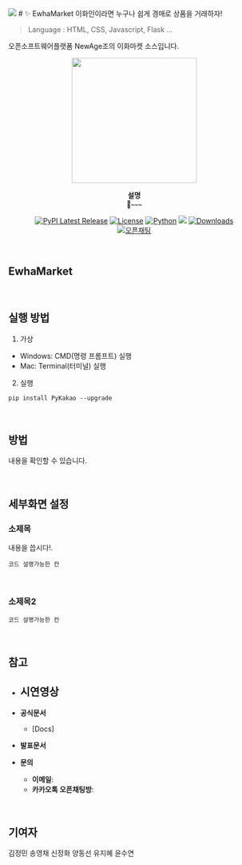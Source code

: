<img src="https://capsule-render.vercel.app/api?type=waving&color=auto&height=200&section=header&text=New Age&fontSize=90" />
# ✨ EwhaMarket
이화인이라면 누구나 쉽게 경매로 상품을 거래하자!

> Language : HTML, CSS, Javascript, Flask ...

오픈소프트웨어플랫폼 NewAge조의 이화마켓 소스입니다.
<div align="center">

<img src="~~~" width="250" />

<b>설명</b><br>
<b>🚀`~~~`</b>

[![PyPI Latest Release](https://img.shields.io/pypi/v/pykakao.svg)](https://pypi.org/project/pykakao/)
[![License](https://img.shields.io/pypi/l/ansicolortags.svg)](https://img.shields.io/pypi/l/ansicolortags.svg)
[![Python](https://img.shields.io/badge/Official-Docs-tomato)](https://wooiljeong.github.io/PyKakao/)
![](https://img.shields.io/badge/API-KAKAO-yellow.svg)
[![Downloads](https://static.pepy.tech/badge/pykakao)](https://pepy.tech/project/pykakao)  
[![오픈채팅](https://img.shields.io/badge/오픈채팅-Q&A-yellow?logo=KakaoTalk)](https://open.kakao.com/o/gh1N1kJe)

</div>

<br>

<div align="left">

## EwhaMarket




<br>

## 실행 방법

1. 가상 

- Windows: CMD(명령 프롬프트) 실행
- Mac: Terminal(터미널) 실행

2. 실행

```
pip install PyKakao --upgrade
```

<br>

## 방법

내용을 확인할 수 있습니다.

<br>

## 세부화면 설정

### 소제목

내용을 씁시다!.

```
코드 설명가능한 칸
```

<br>

### 소제목2

```
코드 설명가능한 칸
```




<br>

## 참고

- **시연영상**  
  - 

- **공식문서**
  - [Docs]

- **발표문서**
 
- **문의**  
  - **이메일**: 
  - **카카오톡 오픈채팅방**: 

<br>

## 기여자

김정민 송영채 신정화 양동선 유지혜 윤수연


<br>

